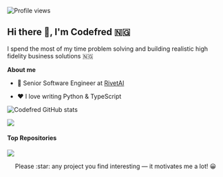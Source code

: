 ![Profile views](https://gpvc.arturio.dev/Pycomet)
## Hi there 👋, I'm Codefred 🇳🇬

I spend the most of my time problem solving and building realistic high fidelity business solutions 🇳🇬

**About me**

- 💼 Senior Software Engineer at [RivetAI](http://rivetai.com/)

- ❤️ I love writing Python & TypeScript

<!-- [![My Skills](https://skillicons.dev/icons?i=py,js,ts,html,css,node,c)](https://skillicons.dev) -->



<p align="left">
    <img src="https://github-readme-stats.vercel.app/api?username=pycomet&account_private=true&include_all_commits=false&show_icons=true&bg_color=90,103050,109095&title_color=fff&text_color=fff&icon_color=fff&hide=prs" alt="Codefred GitHub stats" />
<p>

<a align='center' href="https://github.com/anuraghazra/github-readme-stats"><img align="center" src="https://github-readme-stats.vercel.app/api/top-langs/?username=pycomet&layout=compact&hide_border=true" /></a>
    
#### Top Repositories
    
<a href="https://github.com/pycomet-zz/escrow-service-bot">
  <img align="center" src="https://github-readme-stats.vercel.app/api/pin/?username=pycomet-zz&repo=escrow-service-bot" />
</a> 
    
    
<p align="center">Please :star: any project  you find interesting — it motivates me a lot! 😀</p>
    

